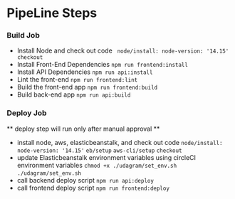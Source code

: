 # PipeLine Steps

### Build Job
 
- Install Node and check out code
 ` node/install:
          node-version: '14.15'`
`          checkout`
- Install Front-End Dependencies
`npm run frontend:install`
- Install API Dependencies
`npm run api:install`
- Lint the front-end
`npm run frontend:lint`
- Build the front-end app
`npm run frontend:build`
- Build back-end app
`npm run api:build`
### Deploy Job
** deploy step will run only after manual approval **

- install node, aws, elasticbeanstalk, and check out code
`node/install:
          node-version: '14.15'`
  `eb/setup`
  `aws-cli/setup`
  `checkout`
 - update Elasticbeanstalk environment variables using circleCI environment variables
 `chmod +x ./udagram/set_env.sh`
 `./udagram/set_env.sh`
 - call backend deploy script
`npm run api:deploy`
 - call frontend deploy script
`npm run frontend:deploy`
 